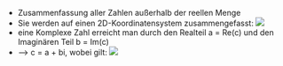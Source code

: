 - Zusammenfassung aller Zahlen außerhalb der reellen Menge
- Sie werden auf einen 2D-Koordinatensystem zusammengefasst:
![](Pasted%20image%2020231014111210.png)
- eine Komplexe Zahl erreicht man durch den Realteil a = Re(c) und den Imaginären Teil b = Im(c)
- --> c = a + bi, wobei gilt:
![](Pasted%20image%2020231014112157.png)
